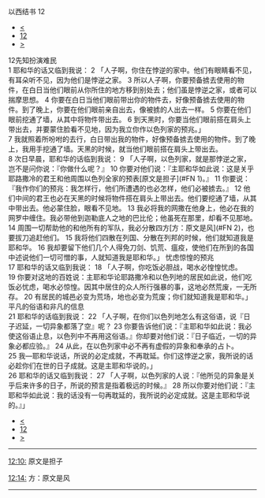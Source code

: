 ﻿





 以西结书 12




* [<](bible/EZK11.md)
* [12](bible/EZK.md)
* [>](bible/EZK13.md)



 
12先知扮演难民  
1 耶和华的话又临到我说： 
2 「人子啊，你住在悖逆的家中。他们有眼睛看不见，有耳朵听不见，因为他们是悖逆之家。 
3 所以人子啊，你要预备掳去使用的物件，在白日当他们眼前从你所住的地方移到别处去；他们虽是悖逆之家，或者可以揣摩思想。 
4 你要在白日当他们眼前带出你的物件去，好像预备掳去使用的物件。到了晚上，你要在他们眼前亲自出去，像被掳的人出去一样。 
5 你要在他们眼前挖通了墙，从其中将物件带出去。 
6 到天黑时，你要当他们眼前搭在肩头上带出去，并要蒙住脸看不见地，因为我立你作以色列家的预兆。」  
7 我就照着所吩咐的去行，白日带出我的物件，好像预备掳去使用的物件。到了晚上，我用手挖通了墙。天黑的时候，就当他们眼前搭在肩头上带出去。  
8 次日早晨，耶和华的话临到我说： 
9 「人子啊，以色列家，就是那悖逆之家，岂不是问你说：『你做什么呢？』 
10 你要对他们说：『主耶和华如此说：这是关乎耶路撒冷的君王和他周围以色列全家的预表[原文是担子](#FN
1)。』 
11 你要说：『我作你们的预兆：我怎样行，他们所遭遇的也必怎样，他们必被掳去。』 
12 他们中间的君王也必在天黑的时候将物件搭在肩头上带出去。他们要挖通了墙，从其中带出去。他必蒙住脸，眼看不见地。 
13 我必将我的网撒在他身上，他必在我的网罗中缠住。我必带他到迦勒底人之地的巴比伦；他虽死在那里，却看不见那地。 
14 周围一切帮助他的和他所有的军队，我必分散四方[方：原文是风](#FN
2)，也要拔刀追赶他们。 
15 我将他们四散在列国、分散在列邦的时候，他们就知道我是耶和华。 
16 我却要留下他们几个人得免刀剑、饥荒、瘟疫，使他们在所到的各国中述说他们一切可憎的事，人就知道我是耶和华。」 忧虑惊惶的预兆  
17 耶和华的话又临到我说： 
18 「人子啊，你吃饭必胆战，喝水必惶惶忧虑。 
19 你要对这地的百姓说：主耶和华论耶路撒冷和以色列地的居民如此说，他们吃饭必忧虑，喝水必惊惶。因其中居住的众人所行强暴的事，这地必然荒废，一无所存。 
20 有居民的城邑必变为荒场，地也必变为荒废；你们就知道我是耶和华。」 平凡的俗语和非凡的信息  
21 耶和华的话临到我说： 
22 「人子啊，在你们以色列地怎么有这俗语，说『日子迟延，一切异象都落了空』呢？ 
23 你要告诉他们说：『主耶和华如此说：我必使这俗语止息，以色列中不再用这俗语。』你却要对他们说：『日子临近，一切的异象必都应验。』 
24 从此，在以色列家中必不再有虚假的异象和奉承的占卜。 
25 我—耶和华说话，所说的必定成就，不再耽延。你们这悖逆之家，我所说的话必趁你们在世的日子成就。这是主耶和华说的。」  
26 耶和华的话又临到我说： 
27 「人子啊，以色列家的人说：『他所见的异象是关乎后来许多的日子，所说的预言是指着极远的时候。』 
28 所以你要对他们说：『主耶和华如此说：我的话没有一句再耽延的，我所说的必定成就。这是主耶和华说的。』」 
* [<](bible/EZK11.md)
* [12](bible/EZK.md)
* [>](bible/EZK13.md)





---


[12:10:](#V10)
原文是担子


[12:14:](#V14)
方：原文是风




---









